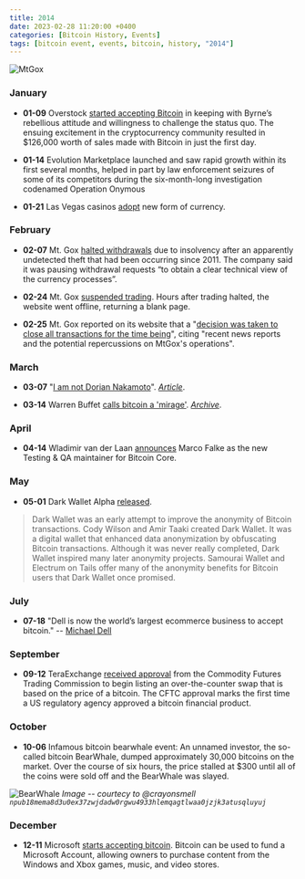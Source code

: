 ```yaml
---
title: 2014  
date: 2023-02-28 11:20:00 +0400
categories: [Bitcoin History, Events]
tags: [bitcoin event, events, bitcoin, history, "2014"]
---
```


![MtGox](https://en.bitcoin.it/w/images/en/e/e1/MtGoxProtest.jpg)

### **January**

* **01-09** Overstock [started accepting Bitcoin](https://web.archive.org/web/20160322120750/http://blogs.marketwatch.com/thetell/2014/01/09/bitcoin-now-accepted-on-overstock-com-through-vc-backed-coinbase/) in keeping with Byrne’s rebellious attitude and willingness to challenge the status quo. The ensuing excitement in the cryptocurrency community resulted in $126,000 worth of sales made with Bitcoin in just the first day.

* **01-14** Evolution Marketplace launched and saw rapid growth within its first several months, helped in part by law enforcement seizures of some of its competitors during the six-month-long investigation codenamed Operation Onymous

* **01-21** Las Vegas casinos [adopt](https://eu.usatoday.com/story/dispatches/2014/01/21/las-vegas-casinos-accepting-bitcoins/4713243/) new form of currency.
 
### **February**
 
* **02-07** Mt. Gox [halted withdrawals](https://www.bloomberg.com/news/articles/2014-02-07/bitcoin-price-falls-as-mt-gox-exchange-halts-activity?leadSource=uverify%20wall) due to insolvency after an apparently undetected theft that had been occurring since 2011. The company said it was pausing withdrawal requests “to obtain a clear technical view of the currency processes”.

* **02-24** Mt. Gox [suspended trading](https://en.bitcoin.it/wiki/Collapse_of_Mt._Gox). Hours after trading halted, the website went offline, returning a blank page.

* **02-25** Mt. Gox reported on its website that a "[decision was taken to close all transactions for the time being](https://www.marketwatch.com/story/mt-gox-says-transactions-closed-for-time-being-2014-02-25?link=MW_home_latest_news)", citing "recent news reports and the potential repercussions on MtGox's operations".

### **March**

* **03-07** "[I am not Dorian Nakamoto](https://p2pfoundation.ning.com/forum/topics/bitcoin-open-source?commentId=2003008%3AComment%3A52186&amp;xg_source=activity)". [*Article*](https://p2pfoundation.ning.com/forum/topics/bitcoin-open-source?commentId=2003008%3AComment%3A52186&amp;xg_source=activity).

* **03-14** Warren Buffet [calls bitcoin a 'mirage'](https://pdl-iphone-cnbc-com.akamaized.net/VCPS/Y2014/M03D14/3000257232/6ED3-SB-0314-Buffett_L.mp4). [*Archive*](https://web.archive.org/web/20170113070447/https://www.cnbc.com/2014/03/14/buffett-blasts-bitcoin-as-mirage-stay-away.html).

### **April**

* **04-14** Wladimir van der Laan [announces](https://bitcoincore.org/en/blog/2016/04/14/maintainer/) Marco Falke as the new Testing & QA maintainer for Bitcoin Core.

### **May**

* **05-01** Dark Wallet Alpha [released](https://github.com/darkwallet/darkwallet/releases/tag/0.1.0).
> Dark Wallet was an early attempt to improve the anonymity of Bitcoin transactions. Cody Wilson and Amir Taaki created Dark Wallet. It was a digital wallet that enhanced data anonymization by obfuscating Bitcoin transactions. Although it was never really completed, Dark Wallet inspired many later anonymity projects. Samourai Wallet and Electrum on Tails offer many of the anonymity benefits for Bitcoin users that Dark Wallet once promised.

### **July**

* **07-18** "Dell is now the world’s largest ecommerce business to accept bitcoin." -- [Michael Dell](https://twitter.com/MichaelDell/status/490162239983599616?s=20)

### **September**

* **09-12** TeraExchange [received approval](https://www.natlawreview.com/article/first-bitcoin-swap-proposed) from the Commodity Futures Trading Commission to begin listing an over-the-counter swap that is based on the price of a bitcoin. The CFTC approval marks the first time a US regulatory agency approved a bitcoin financial product.

### **October**

* **10-06** Infamous bitcoin bearwhale event: An unnamed investor, the so-called bitcoin BearWhale, dumped approximately 30,000 bitcoins on the market. Over the course of six hours, the price stalled at $300 until all of the coins were sold off and the BearWhale was slayed.

![BearWhale](https://nostr.build/i/nostr.build_92776a1067683ef4950b6164f721f55b2c29b227349e5b35a346202653a55b33.jpg)
*Image -- courtecy to @crayonsmell `npub18mema8d3u0ex37zwjdadw0rgwu4933hlemqagtlwaa0jzjk3atusqluyuj`*

### **December**

* **12-11** Microsoft [starts accepting bitcoin](https://www.theverge.com/2014/12/11/7375771/microsoft-supports-bitcoin-payments). Bitcoin can be used to fund a Microsoft Account, allowing owners to purchase content from the Windows and Xbox games, music, and video stores.

